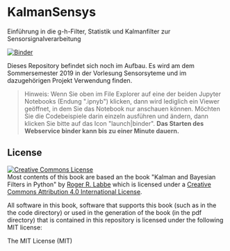 # KalmanSensys
Einführung in die g-h-Filter, Statistik und Kalmanfilter zur Sensorsignalverarbeitung

[![Binder](https://mybinder.org/badge.svg)](https://mybinder.org/v2/gh/StefanMack/KalmanSensys/master)

Dieses Repository befindet sich noch im Aufbau. Es wird am dem Sommersemester 2019 in der Vorlesung Sensorsyteme und im dazugehörigen Projekt Verwendung finden.

> Hinweis: Wenn Sie oben im File Explorer auf eine der beiden Jupyter Notebooks (Endung ".ipnyb") klicken, dann wird lediglich ein Viewer geöffnet, in dem Sie das Notebook nur anschauen können. Möchten Sie die Codebeispiele darin einzeln ausführen und ändern, dann klicken Sie bitte auf das Icon "launch|binder". **Das Starten des Webservice binder kann bis zu einer Minute dauern.**



License
-----
<a rel="license" href="http://creativecommons.org/licenses/by/4.0/"><img alt="Creative Commons License" style="border-width:0" src="https://i.creativecommons.org/l/by/4.0/88x31.png" /></a><br /><span xmlns:dct="http://purl.org/dc/terms/" property="dct:title"> Most contents of this book are based an the book "Kalman and Bayesian Filters in Python"</span> by <a xmlns:cc="http://creativecommons.org/ns#" href="https://github.com/StefanMack/KalmanSensys" property="cc:attributionName" rel="cc:attributionURL">Roger R. Labbe</a> which is licensed under a <a rel="license" href="http://creativecommons.org/licenses/by/4.0/">Creative Commons Attribution 4.0 International License</a>.

All software in this book, software that supports this book (such as in the the code directory) or used in the generation of the book (in the pdf directory) that is contained in this repository is licensed under the following MIT license:

The MIT License (MIT)
